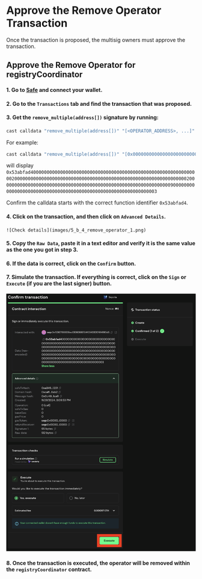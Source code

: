 # Approve the Remove Operator Transaction

Once the transaction is proposed, the multisig owners must approve the transaction.

## Approve the Remove Operator for registryCoordinator

#### 1. Go to [Safe](https://app.safe.global/home) and connect your wallet.

#### 2. Go to the `Transactions` tab and find the transaction that was proposed.

#### 3. Get the ```remove_multiple(address[])``` signature by running:
   
   ```bash
   cast calldata "remove_multiple(address[])" "[<OPERATOR_ADDRESS>, ...]"
   ```
   
   For example:
   ```bash
   cast calldata "remove_multiple(address[])" "[0x0000000000000000000000000000000000000009, 0x0000000000000000000000000000000000000003]"
   ```
   will display ```0x53abfad40000000000000000000000000000000000000000000000000000000000000020000000000000000000000000000000000000000000000000000000000000000200000000000000000000000000000000000000000000000000000000000000090000000000000000000000000000000000000000000000000000000000000003```

   Confirm the calldata starts with the correct function identifier ```0x53abfad4```.
   
#### 4. Click on the transaction, and then click on ```Advanced Details```.

    ![Check details](images/5_b_4_remove_operator_1.png)

#### 5. Copy the ```Raw Data```, paste it in a text editor and verify it is the same value as the one you got in step 3.

#### 6. If the data is correct, click on the `Confirm` button.

#### 7. Simulate the transaction. If everything is correct, click on the `Sign` or `Execute` (if you are the last signer) button.

   ![Sign transaction](images/5_b_4_remove_operator_2.png)

#### 8. Once the transaction is executed, the operator will be removed within the `registryCoordinator` contract.